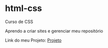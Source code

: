 # html-css
 Curso de CSS

 Aprendo a criar sites e gerenciar meu repositório 

Link do meu Projeto:
<a href="https://elimi79.github.io/html-css/Desafios/d010/mini.html">Projeto</a>